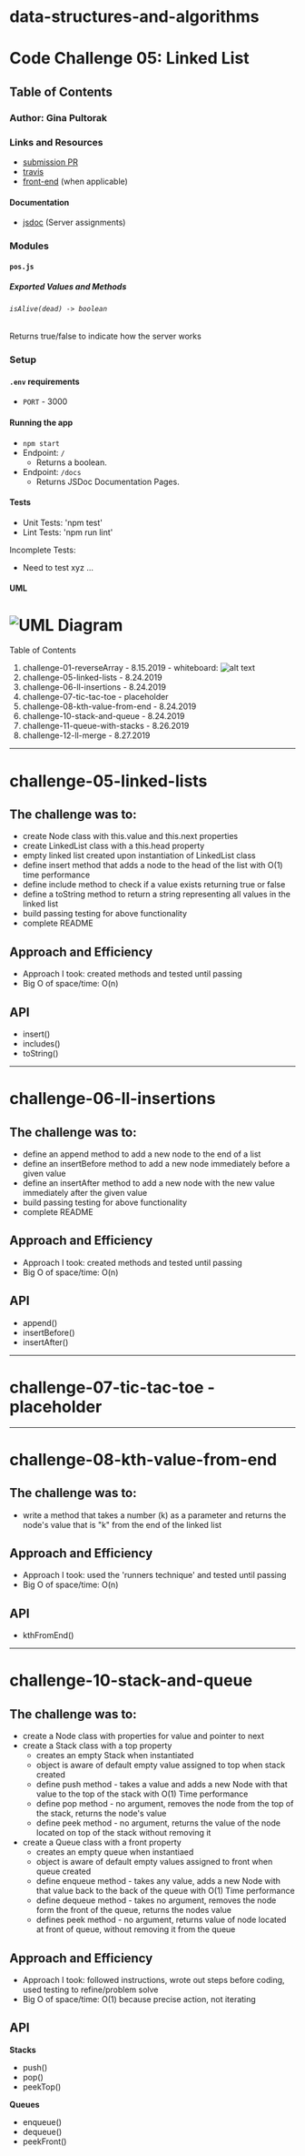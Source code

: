 # data-structures-and-algorithms

# Code Challenge 05: Linked List

## Table of Contents

### Author: Gina Pultorak

### Links and Resources
* [submission PR](https://github.com/ginapult-401-advanced-javascript/deployment-workshop/pulls)
* [travis](https://travis-ci.com/ginapult-401-advanced-javascript/deployment-workshop)
* [front-end](https://ginapult-deploymentworkshop.herokuapp.com/) (when applicable)

#### Documentation
* [jsdoc](https://ginapult-deploymentworkshop.herokuapp.com/docs/) (Server assignments)

### Modules
#### `pos.js`
##### Exported Values and Methods

###### `isAlive(dead) -> boolean`
Returns true/false to indicate how the server works

### Setup
#### `.env` requirements
* `PORT` - 3000

#### Running the app
* `npm start`
* Endpoint: `/`
  * Returns a boolean.
* Endpoint: `/docs`
  * Returns JSDoc Documentation Pages.
  
#### Tests
* Unit Tests: 'npm test'
* Lint Tests: 'npm run lint'

Incomplete Tests:
- Need to test xyz ...

#### UML
![UML Diagram](whiteboard.jpg)
=======
Table of Contents
1. challenge-01-reverseArray - 8.15.2019 - whiteboard: ![alt text](./assets/wb-code-challenge-01-reverse-array.jpg "challenge 01 white board")
2. challenge-05-linked-lists - 8.24.2019
3. challenge-06-ll-insertions - 8.24.2019
4. challenge-07-tic-tac-toe - placeholder
5. challenge-08-kth-value-from-end - 8.24.2019
6. challenge-10-stack-and-queue - 8.24.2019
7. challenge-11-queue-with-stacks - 8.26.2019
8. challenge-12-ll-merge - 8.27.2019

***

# challenge-05-linked-lists

## The challenge was to:
* create Node class with this.value and this.next properties
* create LinkedList class with a this.head property
* empty linked list created upon instantiation of LinkedList class
* define insert method that adds a node to the head of the list with O(1) time performance
* define include method to check if a value exists returning true or false
* define a toString method to return a string representing all values in the linked list
* build passing testing for above functionality
* complete README

## Approach and Efficiency
* Approach I took: created methods and tested until passing
* Big O of space/time: O(n)

## API
* insert()
* includes()
* toString()

***

# challenge-06-ll-insertions

## The challenge was to:
* define an append method to add a new node to the end of a list
* define an insertBefore method to add a new node immediately before a given value
* define an insertAfter method to add a new node with the new value immediately after the given value
* build passing testing for above functionality
* complete README

## Approach and Efficiency
* Approach I took: created methods and tested until passing
* Big O of space/time: O(n)

## API
* append()
* insertBefore()
* insertAfter()

***

# challenge-07-tic-tac-toe - placeholder

***

# challenge-08-kth-value-from-end

## The challenge was to:
* write a method that takes a number (k) as a parameter and returns the node's value that is "k" from the end of the linked list

## Approach and Efficiency
* Approach I took: used the 'runners technique' and tested until passing
* Big O of space/time: O(n)

## API
* kthFromEnd()

***

# challenge-10-stack-and-queue

## The challenge was to:
* create a Node class with properties for value and pointer to next
* create a Stack class with a top property
  * creates an empty Stack when instantiated
  * object is aware of default empty value assigned to top when stack created
  * define push method - takes a value and adds a new Node with that value to the top of the stack with O(1) Time performance
  * define pop method - no argument, removes the node from the top of the stack, returns the node's value
  * define peek method - no argument, returns the value of the node located on top of the stack without removing it
* create a Queue class with a front property
  * creates an empty queue when instantiaed
  * object is aware of default empty values assigned to front when queue created
  * define enqueue method - takes any value, adds a new Node with that value back to the back of the queue with O(1) Time performance
  * define dequeue method - takes no argument, removes the node form the front of the queue, returns the nodes value
  * defines peek method - no argument, returns value of node located at front of queue, without removing it from the queue

## Approach and Efficiency
* Approach I took: followed instructions, wrote out steps before coding, used testing to refine/problem solve
* Big O of space/time: O(1) because precise action, not iterating

## API
**Stacks**
* push()
* pop()
* peekTop()

**Queues**
* enqueue()
* dequeue()
* peekFront()
